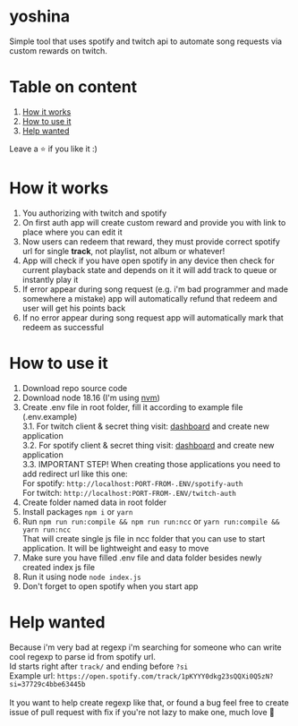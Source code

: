 # yoshina

Simple tool that uses spotify and twitch api to automate song requests via custom rewards on twitch.

# Table on content

1. [How it works](#how-it-works)
2. [How to use it](#how-to-use-it)
3. [Help wanted](#help-wanted)

Leave a ⭐ if you like it :)

# How it works

1. You authorizing with twitch and spotify
2. On first auth app will create custom reward and provide you with link to place where you can edit it
3. Now users can redeem that reward, they must provide correct spotify url for single **track**, not playlist, not album or whatever!
4. App will check if you have open spotify in any device then check for current playback state and depends on it it will add track to queue or instantly play it
5. If error appear during song request (e.g. i'm bad programmer and made somewhere a mistake) app will automatically refund that redeem and user will get his points back
6. If no error appear during song request app will automatically mark that redeem as successful

# How to use it

1. Download repo source code
2. Download node 18.16 (I'm using [nvm](https://github.com/nvm-sh/nvm))
3. Create .env file in root folder, fill it according to example file (.env.example)<br />
3.1. For twitch client & secret thing visit: [dashboard](https://dev.twitch.tv/console/apps) and create new application<br />
3.2. For spotify client & secret thing visit: [dashboard](https://developer.spotify.com/dashboard) and create new application<br />
3.3. IMPORTANT STEP! When creating those applications you need to add redirect url like this one:<br />
  For spotify: `http://localhost:PORT-FROM-.ENV/spotify-auth`<br />
  For twitch: `http://localhost:PORT-FROM-.ENV/twitch-auth`
4. Create folder named data in root folder
5. Install packages `npm i` or `yarn`
6. Run `npm run run:compile && npm run run:ncc` or `yarn run:compile && yarn run:ncc`<br />
That will create single js file in ncc folder that you can use to start application. It will be lightweight and easy to move
7. Make sure you have filled .env file and data folder besides newly created index js file
8. Run it using node `node index.js`
9. Don't forget to open spotify when you start app

# Help wanted

Because i'm very bad at regexp i'm searching for someone who can write cool regexp to parse id from spotify url.<br />
Id starts right after `track/` and ending before `?si`<br />
Example url: `https://open.spotify.com/track/1pKYYY0dkg23sQQXi0Q5zN?si=37729c4bbe63445b`<br /><br />
It you want to help create regexp like that, or found a bug feel free to create issue of pull request with fix if you're not lazy to make one, much love 💌
